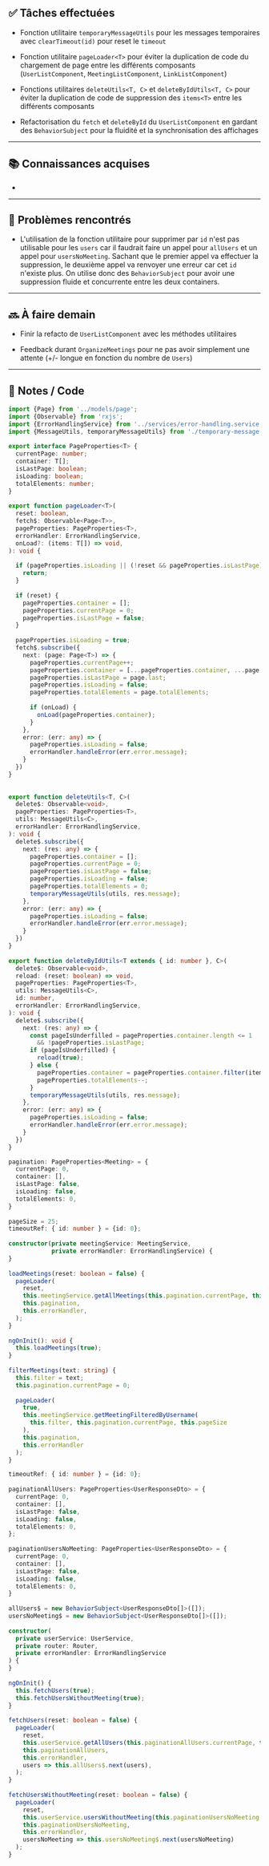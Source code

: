 ## ✅ Tâches effectuées

- Fonction utilitaire `temporaryMessageUtils` pour les messages temporaires avec `clearTimeout(id)` pour reset le `timeout`
	
- Fonction utilitaire `pageLoader<T>` pour éviter la duplication de code du chargement de page entre les différents composants (`UserListComponent`, `MeetingListComponent`, `LinkListComponent`)
	
- Fonctions utilitaires `deleteUtils<T, C>` et `deleteByIdUtils<T, C>` pour éviter la duplication de code de suppression des `items<T>` entre les différents composants
	
- Refactorisation du `fetch` et `deleteById` du `UserListComponent` en gardant des `BehaviorSubject` pour la fluidité et la synchronisation des affichages
	

---

## 📚 Connaissances acquises

- 
	

---

## 🐞 Problèmes rencontrés

- L'utilisation de la fonction utilitaire pour supprimer par `id` n'est pas utilisable pour les `users` car il faudrait faire un appel pour `allUsers` et un appel pour `usersNoMeeting`. Sachant que le premier appel va effectuer la suppression, le deuxième appel va renvoyer une erreur car cet `id` n'existe plus. On utilise donc des `BehaviorSubject` pour avoir une suppression fluide et concurrente entre les deux containers.
	

---

## 🔜 À faire demain

- Finir la refacto de `UserListComponent` avec les méthodes utilitaires
	
- Feedback durant `OrganizeMeetings` pour ne pas avoir simplement une attente (+/- longue en fonction du nombre de `Users`)
	

---

## 🧩 Notes / Code

```ts
import {Page} from '../models/page';  
import {Observable} from 'rxjs';  
import {ErrorHandlingService} from '../services/error-handling.service';  
import {MessageUtils, temporaryMessageUtils} from './temporary-message.utils';  
  
export interface PageProperties<T> {  
  currentPage: number;  
  container: T[];  
  isLastPage: boolean;  
  isLoading: boolean;  
  totalElements: number;  
}  
  
export function pageLoader<T>(  
  reset: boolean,  
  fetch$: Observable<Page<T>>,  
  pageProperties: PageProperties<T>,  
  errorHandler: ErrorHandlingService,  
  onLoad?: (items: T[]) => void,  
): void {  
  
  if (pageProperties.isLoading || (!reset && pageProperties.isLastPage)) {  
    return;  
  }  
  
  if (reset) {  
    pageProperties.container = [];  
    pageProperties.currentPage = 0;  
    pageProperties.isLastPage = false;  
  }  
  
  pageProperties.isLoading = true;  
  fetch$.subscribe({  
    next: (page: Page<T>) => {  
      pageProperties.currentPage++;  
      pageProperties.container = [...pageProperties.container, ...page.content];  
      pageProperties.isLastPage = page.last;  
      pageProperties.isLoading = false;  
      pageProperties.totalElements = page.totalElements;  
  
      if (onLoad) {  
        onLoad(pageProperties.container);  
      }  
    },  
    error: (err: any) => {  
      pageProperties.isLoading = false;  
      errorHandler.handleError(err.error.message);  
    }  
  })  
} 
  
  
export function deleteUtils<T, C>(  
  delete$: Observable<void>,  
  pageProperties: PageProperties<T>,  
  utils: MessageUtils<C>,  
  errorHandler: ErrorHandlingService,  
): void {  
  delete$.subscribe({  
    next: (res: any) => {  
      pageProperties.container = [];  
      pageProperties.currentPage = 0;  
      pageProperties.isLastPage = false;  
      pageProperties.isLoading = false;  
      pageProperties.totalElements = 0;  
      temporaryMessageUtils(utils, res.message);  
    },  
    error: (err: any) => {  
      pageProperties.isLoading = false;  
      errorHandler.handleError(err.error.message);  
    }  
  })  
}  
  
export function deleteByIdUtils<T extends { id: number }, C>(  
  delete$: Observable<void>,  
  reload: (reset: boolean) => void,  
  pageProperties: PageProperties<T>,  
  utils: MessageUtils<C>,  
  id: number,  
  errorHandler: ErrorHandlingService,  
): void {  
  delete$.subscribe({  
    next: (res: any) => {  
      const pageIsUnderfilled = pageProperties.container.length <= 1  
        && !pageProperties.isLastPage;  
      if (pageIsUnderfilled) {  
        reload(true);  
      } else {  
        pageProperties.container = pageProperties.container.filter(item => item.id !== id);  
        pageProperties.totalElements--;  
      }  
      temporaryMessageUtils(utils, res.message);  
    },  
    error: (err: any) => {  
      pageProperties.isLoading = false;  
      errorHandler.handleError(err.error.message);  
    }  
  })  
}
```

```ts
pagination: PageProperties<Meeting> = {  
  currentPage: 0,  
  container: [],  
  isLastPage: false,  
  isLoading: false,  
  totalElements: 0,  
}  
  
pageSize = 25;  
timeoutRef: { id: number } = {id: 0};  
  
constructor(private meetingService: MeetingService,  
            private errorHandler: ErrorHandlingService) {  
}  
  
loadMeetings(reset: boolean = false) {  
  pageLoader(  
    reset,  
    this.meetingService.getAllMeetings(this.pagination.currentPage, this.pageSize),  
    this.pagination,  
    this.errorHandler,  
  );  
}  
  
ngOnInit(): void {  
  this.loadMeetings(true);  
}  
  
filterMeetings(text: string) {  
  this.filter = text;  
  this.pagination.currentPage = 0;  
  
  pageLoader(  
    true,  
    this.meetingService.getMeetingFilteredByUsername(  
      this.filter, this.pagination.currentPage, this.pageSize  
    ),  
    this.pagination,  
    this.errorHandler  
  );  
}
```

```ts
timeoutRef: { id: number } = {id: 0};  
  
paginationAllUsers: PageProperties<UserResponseDto> = {  
  currentPage: 0,  
  container: [],  
  isLastPage: false,  
  isLoading: false,  
  totalElements: 0,  
};  
  
paginationUsersNoMeeting: PageProperties<UserResponseDto> = {  
  currentPage: 0,  
  container: [],  
  isLastPage: false,  
  isLoading: false,  
  totalElements: 0,  
}  
  
allUsers$ = new BehaviorSubject<UserResponseDto[]>([]);  
usersNoMeeting$ = new BehaviorSubject<UserResponseDto[]>([]);  
  
constructor(  
  private userService: UserService,  
  private router: Router,  
  private errorHandler: ErrorHandlingService  
) {  
}  
  
ngOnInit() {  
  this.fetchUsers(true);  
  this.fetchUsersWithoutMeeting(true);  
}  
  
fetchUsers(reset: boolean = false) {  
  pageLoader(  
    reset,  
    this.userService.getAllUsers(this.paginationAllUsers.currentPage, this.pageSize),  
    this.paginationAllUsers,  
    this.errorHandler,  
    users => this.allUsers$.next(users),  
  );  
}  
  
fetchUsersWithoutMeeting(reset: boolean = false) {  
  pageLoader(  
    reset,  
    this.userService.usersWithoutMeeting(this.paginationUsersNoMeeting.currentPage, this.pageSize),  
    this.paginationUsersNoMeeting,  
    this.errorHandler,  
    usersNoMeeting => this.usersNoMeeting$.next(usersNoMeeting)  
  );  
}
```